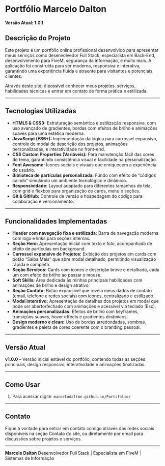 # Portfólio Marcelo Dalton

**Versão Atual: 1.0.1**

## Descrição do Projeto

Este projeto é um portfólio online profissional desenvolvido para apresentar meus serviços como desenvolvedor Full Stack, especialista em Back-End, desenvolvimento para FiveM, segurança da informação, e muito mais. A aplicação foi construída para ser moderna, responsiva e interativa, garantindo uma experiência fluida e atraente para visitantes e potenciais clientes.

Através deste site, é possível conhecer meus projetos, serviços, habilidades técnicas e entrar em contato de forma prática e estilizada.

---

## Tecnologias Utilizadas

* **HTML5 & CSS3:** Estruturação semântica e estilização responsiva, com uso avançado de gradientes, bordas com efeitos de brilho e animações suaves para uma estética moderna.
* **JavaScript (ES6+):** Implementação da lógica para carrossel expansivo, controle do modal de descrição dos projetos, animações personalizadas, e interatividade no front-end.
* **CSS Custom Properties (Variáveis):** Para manutenção fácil das cores do tema, garantindo consistência visual e facilidade na personalização.
* **Font Awesome:** Ícones sociais e visuais que enriquecem a experiência do usuário.
* **Biblioteca de partículas personalizada:** Fundo com efeito de “códigos caindo” simulando um ambiente tecnológico e dinâmico.
* **Responsividade:** Layout adaptado para diferentes tamanhos de tela, com grid e flexbox para organização de cards, menu e seções.
* **Git & GitHub:** Controle de versão e hospedagem do código para colaboração e versionamento.

---

## Funcionalidades Implementadas

* **Header com navegação fixa e estilizada:** Barra de navegação moderna com logo e links para seções internas.
* **Seção Hero:** Apresentação inicial com texto e foto, acompanhada de efeito de partículas em background.
* **Carrossel expansivo de Projetos:** Exibição dos projetos em cards com botão “Saiba Mais” que abre modal detalhado, permitindo visualização rápida e completa.
* **Seção Serviços:** Cards com ícones e descrição breve e detalhada, cada um com efeito de brilho ao passar o mouse.
* **Soft Skills:** Área dedicada às minhas principais habilidades com animações de brilho e design atrativo.
* **Seção Contato:** Botão expansível que revela meus dados de contato (email, telefone e redes sociais) com ícones, centralizado e estilizado.
* **Modal interativo:** Apresentação de detalhes dos projetos em modal que pode ser aberto/fechado com animações e acessível via teclado (Esc).
* **Animações personalizadas:** Efeitos de brilho com keyframes, transições suaves, hover effects e gradientes dinâmicos.
* **Design moderno e clean:** Uso de bordas arredondadas, sombras, gradientes e paleta de cores coerente com o branding pessoal.

---

## Versão Atual

**v1.0.0** – Versão inicial estável do portfólio, contendo todas as seções principais, design responsivo, interatividade e animações finalizadas.

---

## Como Usar

1. Para acessar digite:
   `marcelodalton.github.io/Portifolio/`

---

## Contato

Fique à vontade para entrar em contato comigo através das redes sociais disponíveis na seção Contato do site, ou diretamente por email para discussões sobre projetos e serviços.

---

**Marcelo Dalton**
Desenvolvedor Full Stack | Especialista em FiveM | Sistemas de Informação

